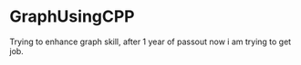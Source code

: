 # GraphUsingCPP

Trying to enhance graph skill,
after 1 year of passout now i am trying to get job.
